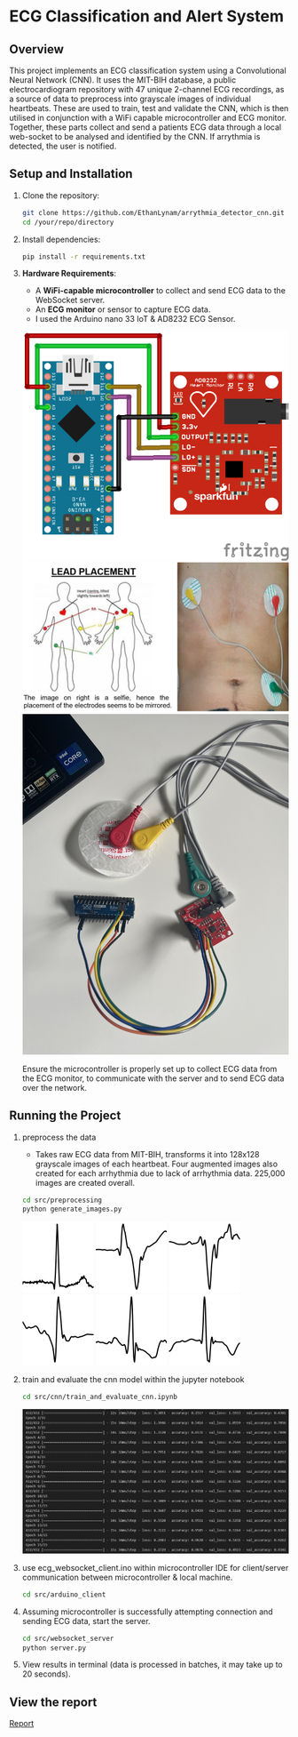 # ECG Classification and Alert System

## Overview
This project implements an ECG classification system using a Convolutional Neural Network (CNN). It uses the MIT-BIH database, a public electrocardiogram repository with 47 unique 2-channel ECG recordings, as a source of data to preprocess into grayscale images of individual heartbeats. These are used to train, test and validate the CNN, which is then utilised in conjunction with a WiFi capable microcontroller and ECG monitor. Together, these parts collect and send a patients ECG data through a local web-socket to be analysed and identified by the CNN. If arrythmia is detected, the user is notified.

## Setup and Installation

1. Clone the repository:
    ```bash
    git clone https://github.com/EthanLynam/arrythmia_detector_cnn.git
    cd /your/repo/directory
    ```

2. Install dependencies:
    ```bash
    pip install -r requirements.txt
    ```

3. **Hardware Requirements**:
    - A **WiFi-capable microcontroller** to collect and send ECG data to the WebSocket server.
    - An **ECG monitor** or sensor to capture ECG data.
    - I used the Arduino nano 33 IoT & AD8232 ECG Sensor.

    ![Alt text](screenshots/circuit%20diagram.png)
    ![Alt text](screenshots/leadPlacement.jpg)
    ![Alt text](screenshots/image0%20(1).jpeg)
    
    Ensure the microcontroller is properly set up to collect ECG data from the ECG monitor, to communicate with the server and to send ECG data over the network.

## Running the Project

1. preprocess the data
    - Takes raw ECG data from MIT-BIH, transforms it into 128x128 grayscale images of each heartbeat. Four augmented images also created for each arrhythmia due to lack of arrhythmia data. 225,000 images are created overall.
    ```bash
    cd src/preprocessing
    python generate_images.py
    ```
    ![Alt text](screenshots/2_329.png)
    ![Alt text](screenshots/104_1808.png)
    ![Alt text](screenshots/109_2_Op.png)
    ![Alt text](screenshots/105_255_On.png)
    ![Alt text](screenshots/234_2469.png)
    ![Alt text](screenshots/219_717.png)

2. train and evaluate the cnn model within the jupyter notebook
    ```bash
    cd src/cnn/train_and_evaluate_cnn.ipynb
    ```
    ![Alt text](screenshots/cnn_epochs.png)

4. use ecg_websocket_client.ino within microcontroller IDE for client/server communication between microcontroller & local machine.
    ```bash
    cd src/arduino_client
    ```

5. Assuming microcontroller is successfully attempting connection and sending ECG data, start the server.
    ```bash
    cd src/websocket_server
    python server.py
    ```

6. View results in terminal (data is processed in batches, it may take up to 20 seconds).

## View the report

[Report](report.pdf)


